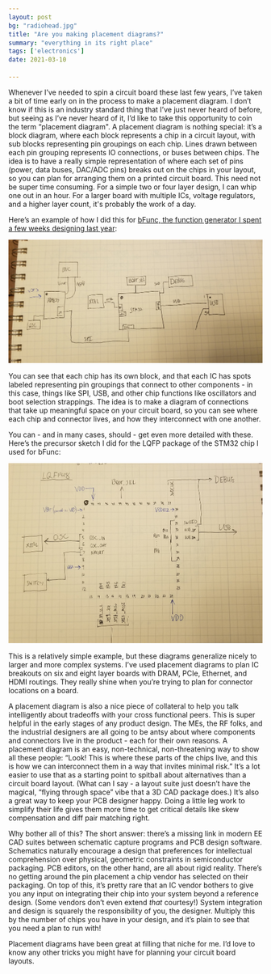 ```yaml
---
layout: post
bg: "radiohead.jpg"
title: "Are you making placement diagrams?"
summary: "everything in its right place"
tags: ['electronics']
date: 2021-03-10

---
```


Whenever I’ve needed to spin a circuit board these last few years, I’ve taken a bit of time early on in the process to make a placement diagram. I don’t know if this is an industry standard thing that I’ve just never heard of before, but seeing as I’ve never heard of it, I’d like to take this opportunity to coin the term “placement diagram". A placement diagram is nothing special: it’s a block diagram, where each block represents a chip in a circuit layout, with sub blocks representing pin groupings on each chip. Lines drawn between each pin grouping represents IO connections, or buses between chips. The idea is to have a really simple representation of where each set of pins (power, data buses, DAC/ADC pins) breaks out on the chips in your layout, so you can plan for arranging them on a printed circuit board. This need not be super time consuming. For a simple two or four layer design, I can whip one out in an hour. For a larger board with multiple ICs, voltage regulators, and a higher layer count, it's probably the work of a day.

Here’s an example of how I did this for [bFunc, the function generator I spent a few weeks designing last year](https://github.com/Cushychicken/bfunc):

![20210219_173051](../assets/images/20210219_173051.jpg)

You can see that each chip has its own block, and that each IC has spots labeled representing pin groupings that connect to other components - in this case, things like SPI, USB, and other chip functions like oscillators and boot selection strappings. The idea is to make a diagram of connections that take up meaningful space on your circuit board, so you can see where each chip and connector lives, and how they interconnect with one another. 

You can - and in many cases, should - get even more detailed with these. Here’s the precursor sketch I did for the LQFP package of the STM32 chip I used for bFunc:

![20210310_180150](../assets/images/20210310_180150.jpg)

This is a relatively simple example, but these diagrams generalize nicely to larger and more complex systems. I’ve used placement diagrams to plan IC breakouts on six and eight layer boards with DRAM, PCIe, Ethernet, and HDMI routings. They really shine when you’re trying to plan for connector locations on a board. 

A placement diagram is also a nice piece of collateral to help you talk intelligently about tradeoffs with your cross functional peers. This is super helpful in the early stages of any product design. The MEs, the RF folks, and the industrial designers are all going to be antsy about where components and connectors live in the product - each for their own reasons. A placement diagram is an easy, non-technical, non-threatening way to show all these people: “Look! This is where these parts of the chips live, and this is how we can interconnect them in a way that invites minimal risk.” It’s a lot easier to use that as a starting point to spitball about alternatives than a circuit board layout. (What can I say - a layout suite just doesn’t have the magical, “flying through space” vibe that a 3D CAD package does.) It’s also a great way to keep your PCB designer happy. Doing a little leg work to simplify their life gives them more time to get critical details like skew compensation and diff pair matching right. 

Why bother all of this? The short answer: there’s a missing link in modern EE CAD suites between schematic capture programs and PCB design software. Schematics naturally encourage a design that preferences for intellectual comprehension over physical, geometric constraints in semiconductor packaging. PCB editors, on the other hand, are all about rigid reality. There’s no getting around the pin placement a chip vendor has selected on their packaging. On top of this, it’s pretty rare that an IC vendor bothers to give you any input on integrating their chip into your system beyond a reference design. (Some vendors don’t even extend *that* courtesy!) System integration and design is squarely the responsibility of you, the designer. Multiply this by the number of chips you have in your design, and it’s plain to see that you need a plan to run with!

Placement diagrams have been great at filling that niche for me. I’d love to know any other tricks you might have for planning your circuit board layouts. 